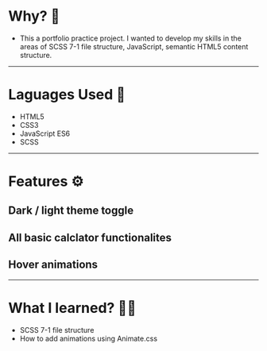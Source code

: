# Why? 🤔
- This a portfolio practice project. I wanted to develop my skills in the areas of SCSS 7-1 file structure, JavaScript, semantic HTML5 content structure. 

---

# Laguages Used 💬
- HTML5
- CSS3
- JavaScript ES6
- SCSS
---

# Features ⚙
## Dark / light theme toggle

## All basic calclator functionalites

## Hover animations 

---

# What I learned? 👨‍💻

- SCSS 7-1 file structure
- How to add animations using Animate.css
